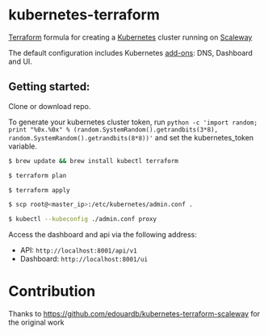 # kubernetes-terraform

[Terraform](https://terraform.io) formula for creating a [Kubernetes](http://kubernetes.io) cluster running on [Scaleway](https://scaleway.com)

The default configuration includes Kubernetes
[add-ons](https://github.com/kubernetes/kubernetes/tree/master/cluster/addons):
DNS, Dashboard and UI.

## Getting started:
Clone or download repo.

To generate your kubernetes cluster token, run `python -c 'import random; print "%0x.%0x" % (random.SystemRandom().getrandbits(3*8), random.SystemRandom().getrandbits(8*8))'` and set the kubernetes_token variable.


```bash
$ brew update && brew install kubectl terraform

$ terraform plan

$ terraform apply

$ scp root@<master_ip>:/etc/kubernetes/admin.conf .

$ kubectl --kubeconfig ./admin.conf proxy

```
Access the dashboard and api via the following address:

- API: `http://localhost:8001/api/v1`
- Dashboard: `http://localhost:8001/ui`

# Contribution

Thanks to https://github.com/edouardb/kubernetes-terraform-scaleway for the original work
